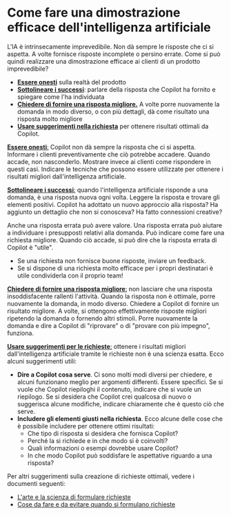 # Come fare una dimostrazione efficace dell'intelligenza artificiale
L'IA è intrinsecamente imprevedibile. Non dà sempre le risposte che ci si aspetta. A volte fornisce risposte incomplete o persino errate. Come si può quindi realizzare una dimostrazione efficace ai clienti di un prodotto imprevedibile?
- <ins>**Essere onesti**</ins> sulla realtà del prodotto
- <ins>**Sottolineare i successi**</ins>: parlare della risposta che Copilot ha fornito e spiegare come l'ha individuata
- <ins>**Chiedere di fornire una risposta migliore.**</ins> A volte porre nuovamente la domanda in modo diverso, o con più dettagli, dà come risultato una risposta molto migliore
- <ins>**Usare suggerimenti nella richiesta**</ins> per ottenere risultati ottimali da Copilot. 

<ins>**Essere onesti**:</ins> Copilot non dà sempre la risposta che ci si aspetta. Informare i clienti preventivamente che ciò potrebbe accadere. Quando accade, non nasconderlo. Mostrare invece ai clienti come rispondere in questi casi. Indicare le tecniche che possono essere utilizzate per ottenere i risultati migliori dall'intelligenza artificiale.

<ins>**Sottolineare i successi**:</ins> quando l'intelligenza artificiale risponde a una domanda, è una risposta nuova ogni volta. Leggere la risposta e trovare gli elementi positivi. Copilot ha adottato un nuovo approccio alla risposta? Ha aggiunto un dettaglio che non si conosceva? Ha fatto connessioni creative?

Anche una risposta errata può avere valore. Una risposta errata può aiutare a individuare i presupposti relativi alla domanda. Può indicare come fare una richiesta migliore. Quando ciò accade, si può dire che la risposta errata di Copilot è "utile".
- Se una richiesta non fornisce buone risposte, inviare un feedback.
- Se si dispone di una richiesta molto efficace per i propri destinatari è utile condividerla con il proprio team!

<ins>**Chiedere di fornire una risposta migliore**:</ins> non lasciare che una risposta insoddisfacente rallenti l'attività. Quando la risposta non è ottimale, porre nuovamente la domanda, in modo diverso. Chiedere a Copilot di fornire un risultato migliore. A volte, si ottengono effettivamente risposte migliori ripetendo la domanda o fornendo altri stimoli. Porre nuovamente la domanda e dire a Copilot di "riprovare" o di "provare con più impegno", funziona.

<ins>**Usare suggerimenti per le richieste**:</ins> ottenere i risultati migliori dall'intelligenza artificiale tramite le richieste non è una scienza esatta. Ecco alcuni suggerimenti utili:
- **Dire a Copilot cosa serve**. Ci sono molti modi diversi per chiedere, e alcuni funzionano meglio per argomenti differenti. Essere specifici. Se si vuole che Copilot riepiloghi il contenuto, indicare che si vuole un riepilogo. Se si desidera che Copilot crei qualcosa di nuovo o suggerisca alcune modifiche, indicare chiaramente che è questo ciò che serve.
- **Includere gli elementi giusti nella richiesta**. Ecco alcune delle cose che è possibile includere per ottenere ottimi risultati:
    - Che tipo di risposta si desidera che fornisca Copilot?
    - Perché la si richiede e in che modo si è coinvolti?
    - Quali informazioni o esempi dovrebbe usare Copilot?
    - In che modo Copilot può soddisfare le aspettative riguardo a una risposta?

Per altri suggerimenti sulla creazione di richieste ottimali, vedere i documenti seguenti:
- [L'arte e la scienza di formulare richieste](https://adoption.microsoft.com/files/copilot/Prompt-ingredients-one-pager.pdf)
- [Cose da fare e da evitare quando si formulano richieste](https://adoption.microsoft.com/files/copilot/Prompt-dos-and-donts-one-pager.pdf)